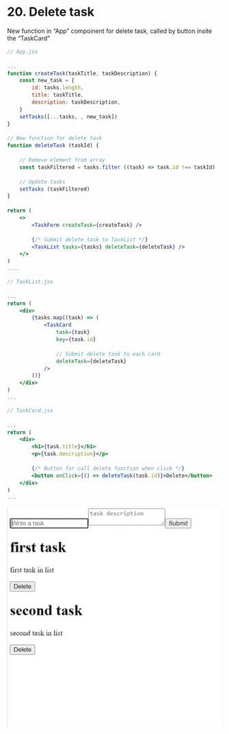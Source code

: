 # 20. Delete task

New function in “App” compoinent for delete task, called by button insite the “TaskCard”

```jsx
// App.jsx

...
function createTask(taskTitle, taskDescription) {
    const new_task = {
        id: tasks.length,
        title: taskTitle,
        description: taskDescription,
    }
    setTasks([...tasks, , new_task])
}

// New function for delete task
function deleteTask (taskId) {

    // Remove element from array
    const taskFiltered = tasks.filter ((task) => task.id !== taskId)

    // Update tasks 
    setTasks (taskFiltered)
}

return (
    <>
        <TaskForm createTask={createTask} />

        {/* Submit delete task to TaskList */}
        <TaskList tasks={tasks} deleteTask={deleteTask} />
    </>
)
....
```

```jsx
// TaskList.jsx

...
return (
    <div>
        {tasks.map((task) => (
            <TaskCard
                task={task}
                key={task.id}

                // Submit delete task to each card
                deleteTask={deleteTask}
            />
        ))}
    </div>
)
...
```

```jsx
// TaskCard.jsx

...
return (
    <div>
        <h1>{task.title}</h1>
        <p>{task.description}</p>

        {/* Button for call delete function when click */}
        <button onClick={() => deleteTask(task.id)}>Delete</button>
    </div>
)
...
```

![Vite + React (3).gif](20%20Delete%20task%207c952fa090c74164997389fec3baf134/Vite__React_(3).gif)